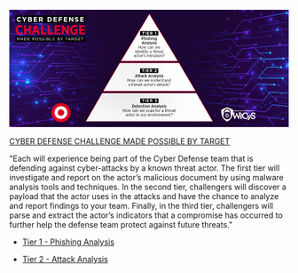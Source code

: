 ![banner](https://github.com/joaconstrictor/Cyber-Defense/blob/main/Cyber-Defense-Challenge-Pyramid-1-large-1-980x410.png)

[CYBER DEFENSE CHALLENGE MADE POSSIBLE BY TARGET](https://www.wicys.org/benefits/cyber-defense-challenge-made-possible-by-target/)

"Each will experience being part of the Cyber Defense team that is defending against cyber-attacks by a known threat actor. The first tier will investigate and report on the actor’s malicious document by using malware analysis tools and techniques. In the second tier, challengers will discover a payload that the actor uses in the attacks and have the chance to analyze and report findings to your team. Finally, in the third tier, challengers will parse and extract the actor’s indicators that a compromise has occurred to further help the defense team protect against future threats."

- [Tier 1 - Phishing Analysis](https://github.com/joaconstrictor/Cyber-Defense/blob/main/Tier-1/tier-one-walkthrough.md)

- [Tier 2 - Attack Analysis](https://github.com/joaconstrictor/Cyber-Defense/blob/main/Tier-2/tier-two-walkthrough.md)
